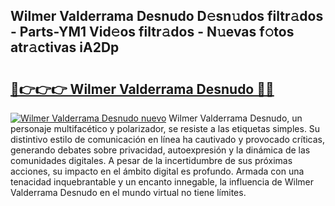 ## Wilmer Valderrama Desnudo D𝚎sn𝚞dos filtr𝚊dos - Parts-YM1 Vid𝚎os filtr𝚊dos - N𝚞evas f𝚘tos atr𝚊ctivas iA2Dp

# <h2><a href="http://mb34ji2.tromn.icu/?c=Wilmer+Valderrama+Desnudo">🔗👉👉👉 Wilmer Valderrama Desnudo 🔗🔗</a></h2>

[![Wilmer Valderrama Desnudo nuevo](https://i.imgur.com/pEAQMta.gif)](http://mb34ji2.tromn.icu/?c=Wilmer+Valderrama+Desnudo)
Wilmer Valderrama Desnudo, un personaje multifacético y polarizador, se resiste a las etiquetas simples. Su distintivo estilo de comunicación en línea ha cautivado y provocado críticas, generando debates sobre privacidad, autoexpresión y la dinámica de las comunidades digitales. A pesar de la incertidumbre de sus próximas acciones, su impacto en el ámbito digital es profundo. Armada con una tenacidad inquebrantable y un encanto innegable, la influencia de Wilmer Valderrama Desnudo en el mundo virtual no tiene límites.
